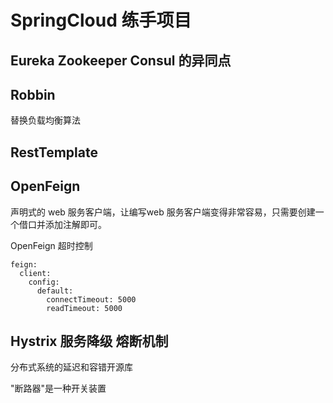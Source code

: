 # SpringCloud 练手项目

## Eureka  Zookeeper Consul 的异同点

## Robbin
替换负载均衡算法

## RestTemplate

## OpenFeign
声明式的 web 服务客户端，让编写web 服务客户端变得非常容易，只需要创建一个借口并添加注解即可。

OpenFeign 超时控制
```
feign:
  client:
    config:
      default:
        connectTimeout: 5000
        readTimeout: 5000
```

## Hystrix 服务降级  熔断机制
分布式系统的延迟和容错开源库

"断路器"是一种开关装置
